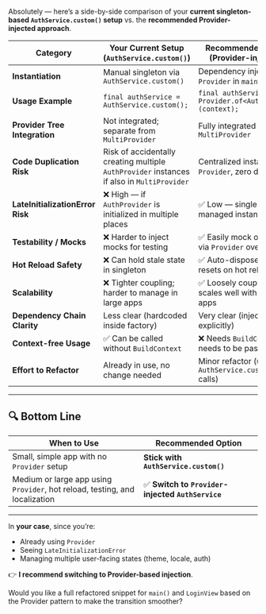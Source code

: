Absolutely — here’s a side-by-side comparison of your **current singleton-based `AuthService.custom()` setup** vs. the **recommended Provider-injected approach**.

| **Category**                     | **Your Current Setup (`AuthService.custom()`)**                                            | **Recommended Setup (Provider-injected)**                |
| -------------------------------- | ------------------------------------------------------------------------------------------ | -------------------------------------------------------- |
| **Instantiation**                | Manual singleton via `AuthService.custom()`                                                | Dependency injected via `Provider` in `main()`           |
| **Usage Example**                | `final authService = AuthService.custom();`                                                | `final authService = Provider.of<AuthService>(context);` |
| **Provider Tree Integration**    | Not integrated; separate from `MultiProvider`                                              | Fully integrated with `MultiProvider`                    |
| **Code Duplication Risk**        | Risk of accidentally creating multiple `AuthProvider` instances if also in `MultiProvider` | Centralized instance via `Provider`, zero duplication    |
| **LateInitializationError Risk** | ❌ High — if `AuthProvider` is initialized in multiple places                               | ✅ Low — single lifecycle-managed instance                |
| **Testability / Mocks**          | ❌ Harder to inject mocks for testing                                                       | ✅ Easily mock or override via `Provider` overrides       |
| **Hot Reload Safety**            | ❌ Can hold stale state in singleton                                                        | ✅ Auto-disposes and resets on hot reload                 |
| **Scalability**                  | ❌ Tighter coupling; harder to manage in large apps                                         | ✅ Loosely coupled; scales well with larger apps          |
| **Dependency Chain Clarity**     | Less clear (hardcoded inside factory)                                                      | Very clear (injected explicitly)                         |
| **Context-free Usage**           | ✅ Can be called without `BuildContext`                                                     | ❌ Needs `BuildContext` or needs to be passed down        |
| **Effort to Refactor**           | Already in use, no change needed                                                           | Minor refactor (update `AuthService.custom()` calls)     |

---

## 🔍 Bottom Line

| When to Use                                                                 | Recommended Option                                |
| --------------------------------------------------------------------------- | ------------------------------------------------- |
| Small, simple app with no `Provider` setup                                  | **Stick with `AuthService.custom()`**             |
| Medium or large app using `Provider`, hot reload, testing, and localization | ✅ **Switch to `Provider`-injected `AuthService`** |

---

In **your case**, since you’re:

* Already using `Provider`
* Seeing `LateInitializationError`
* Managing multiple user-facing states (theme, locale, auth)

👉 **I recommend switching to Provider-based injection**.

Would you like a full refactored snippet for `main()` and `LoginView` based on the Provider pattern to make the transition smoother?
